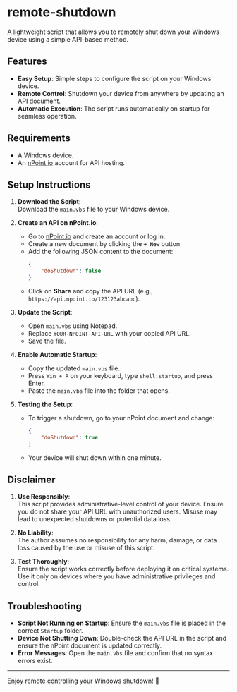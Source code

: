 # remote-shutdown

A lightweight script that allows you to remotely shut down your Windows device using a simple API-based method.


## Features
- **Easy Setup**: Simple steps to configure the script on your Windows device.
- **Remote Control**: Shutdown your device from anywhere by updating an API document.
- **Automatic Execution**: The script runs automatically on startup for seamless operation.


## Requirements
- A Windows device.
- An [nPoint.io](https://www.npoint.io/) account for API hosting.


## Setup Instructions

1. **Download the Script**:  
   Download the `main.vbs` file to your Windows device.

2. **Create an API on nPoint.io**:  
   - Go to [nPoint.io](https://www.npoint.io/) and create an account or log in.
   - Create a new document by clicking the **`+ New`** button.
   - Add the following JSON content to the document:
     ```json
     {
         "doShutdown": false
     }
     ```
   - Click on **Share** and copy the API URL (e.g., `https://api.npoint.io/123123abcabc`).

3. **Update the Script**:  
   - Open `main.vbs` using Notepad.
   - Replace `YOUR-NPOINT-API-URL` with your copied API URL.
   - Save the file.

4. **Enable Automatic Startup**:  
   - Copy the updated `main.vbs` file.
   - Press `Win + R` on your keyboard, type `shell:startup`, and press Enter.
   - Paste the `main.vbs` file into the folder that opens.

5. **Testing the Setup**:  
   - To trigger a shutdown, go to your nPoint document and change:
     ```json
     {
         "doShutdown": true
     }
     ```
   - Your device will shut down within one minute.


## Disclaimer
1. **Use Responsibly**:  
   This script provides administrative-level control of your device. Ensure you do not share your API URL with unauthorized users. Misuse may lead to unexpected shutdowns or potential data loss.

2. **No Liability**:  
   The author assumes no responsibility for any harm, damage, or data loss caused by the use or misuse of this script.

3. **Test Thoroughly**:  
   Ensure the script works correctly before deploying it on critical systems. Use it only on devices where you have administrative privileges and control.


## Troubleshooting
- **Script Not Running on Startup**: Ensure the `main.vbs` file is placed in the correct `Startup` folder.
- **Device Not Shutting Down**: Double-check the API URL in the script and ensure the nPoint document is updated correctly.
- **Error Messages**: Open the `main.vbs` file and confirm that no syntax errors exist.

---

Enjoy remote controlling your Windows shutdown! 🚀
